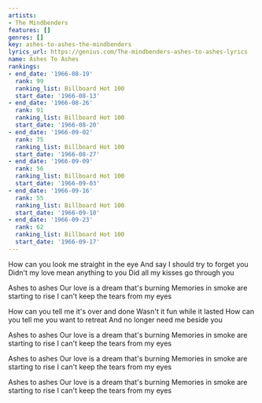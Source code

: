 ```yaml
---
artists:
- The Mindbenders
features: []
genres: []
key: ashes-to-ashes-the-mindbenders
lyrics_url: https://genius.com/The-mindbenders-ashes-to-ashes-lyrics
name: Ashes To Ashes
rankings:
- end_date: '1966-08-19'
  rank: 99
  ranking_list: Billboard Hot 100
  start_date: '1966-08-13'
- end_date: '1966-08-26'
  rank: 91
  ranking_list: Billboard Hot 100
  start_date: '1966-08-20'
- end_date: '1966-09-02'
  rank: 75
  ranking_list: Billboard Hot 100
  start_date: '1966-08-27'
- end_date: '1966-09-09'
  rank: 56
  ranking_list: Billboard Hot 100
  start_date: '1966-09-03'
- end_date: '1966-09-16'
  rank: 55
  ranking_list: Billboard Hot 100
  start_date: '1966-09-10'
- end_date: '1966-09-23'
  rank: 62
  ranking_list: Billboard Hot 100
  start_date: '1966-09-17'
---
```

How can you look me straight in the eye
And say I should try to forget you
Didn't my love mean anything to you
Did all my kisses go through you

Ashes to ashes
Our love is a dream that's burning
Memories in smoke are starting to rise
I can't keep the tears from my eyes

How can you tell me it's over and done
Wasn't it fun while it lasted
How can you tell me you want to retreat
And no longer need me beside you

Ashes to ashes
Our love is a dream that's burning
Memories in smoke are starting to rise
I can't keep the tears from my eyes

Ashes to ashes
Our love is a dream that's burning
Memories in smoke are starting to rise
I can't keep the tears from my eyes

Ashes to ashes
Our love is a dream that's burning
Memories in smoke are starting to rise
I can't keep the tears from my eyes
